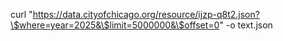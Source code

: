 curl "https://data.cityofchicago.org/resource/ijzp-q8t2.json?\$where=year=2025&\$limit=5000000&\$offset=0" -o text.json
